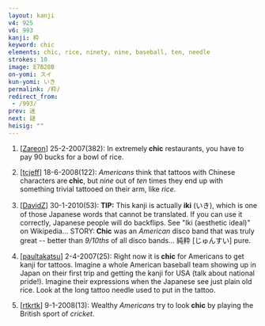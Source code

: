 ```yaml
---
layout: kanji
v4: 925
v6: 993
kanji: 粋
keyword: chic
elements: chic, rice, ninety, nine, baseball, ten, needle
strokes: 10
image: E7B28B
on-yomi: スイ
kun-yomi: いき
permalink: /粋/
redirect_from:
 - /993/
prev: 迷
next: 謎
heisig: ""
---
```


1) [<a href="http://kanji.koohii.com/profile/Zareon">Zareon</a>] 25-2-2007(382): In extremely<strong> chic</strong> restaurants, you have to pay 90 bucks for a bowl of rice.

2) [<a href="http://kanji.koohii.com/profile/tcjeff">tcjeff</a>] 18-6-2008(122): <em>Americans</em> think that tattoos with Chinese characters are<strong> chic</strong>, but <em>nine</em> out of <em>ten</em> times they end up with something trivial tattooed on their arm, like <em>rice</em>.

3) [<a href="http://kanji.koohii.com/profile/DavidZ">DavidZ</a>] 30-1-2010(53): <strong>TIP:</strong> This kanji is actually <strong>iki</strong> (いき), which is one of those Japanese words that cannot be translated. If you can use it correctly, Japanese people will do backflips. See &quot;Iki (aesthetic ideal)&quot; on Wikipedia... STORY:<strong> Chic</strong> was an <em>American</em> disco band that was truly great -- better than <em>9/10ths</em> of all disco bands... 純粋 [じゅんすい] pure.

4) [<a href="http://kanji.koohii.com/profile/paultakatsu">paultakatsu</a>] 2-4-2007(25): Right now it is<strong> chic</strong> for Americans to get kanji for tattoos. Imagine a whole American baseball team showing up in Japan on their first trip and getting the kanji for USA (talk about national pride!). Imagine their expressions when the Japanese see just plain old rice. Look at the long tattoo needle used to put in the tattoo.

5) [<a href="http://kanji.koohii.com/profile/rtkrtk">rtkrtk</a>] 9-1-2008(13): Wealthy <em>American</em>s try to look<strong> chic</strong> by playing the British sport of <em>cricket</em>.


